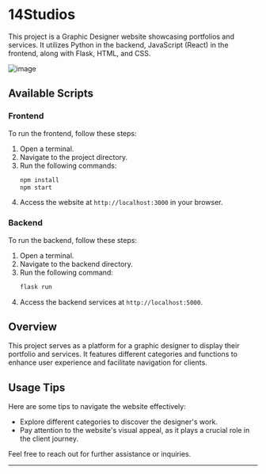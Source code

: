# 14Studios

This project is a Graphic Designer website showcasing portfolios and services. It utilizes Python in the backend, JavaScript (React) in the frontend, along with Flask, HTML, and CSS.

![image](/frontend/public/studio14.gif)


## Available Scripts

### Frontend
To run the frontend, follow these steps:
1. Open a terminal.
2. Navigate to the project directory.
3. Run the following commands:
    ```bash
    npm install
    npm start
    ```
4. Access the website at `http://localhost:3000` in your browser.

### Backend
To run the backend, follow these steps:
1. Open a terminal.
2. Navigate to the backend directory.
3. Run the following command:
    ```bash
    flask run
    ```
4. Access the backend services at `http://localhost:5000`.

## Overview

This project serves as a platform for a graphic designer to display their portfolio and services. It features different categories and functions to enhance user experience and facilitate navigation for clients.

## Usage Tips

Here are some tips to navigate the website effectively:
- Explore different categories to discover the designer's work.
- Pay attention to the website's visual appeal, as it plays a crucial role in the client journey.

Feel free to reach out for further assistance or inquiries.

---
